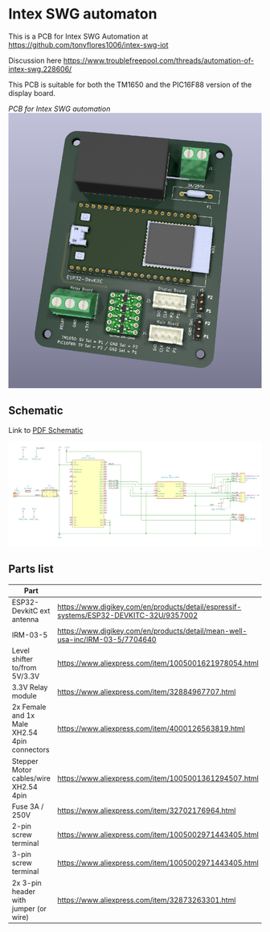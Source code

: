 # Intex SWG automaton

This is a PCB for Intex SWG Automation at
https://github.com/tonyflores1006/intex-swg-iot

Discussion here
https://www.troublefreepool.com/threads/automation-of-intex-swg.228606/

This PCB is suitable for both the TM1650 and the PIC16F88 version of the display board.

*PCB for Intex SWG automation*
![](docs/poster.png)


## Schematic

Link to [PDF Schematic](docs/intex-swg-pcb.pdf)

![Schematic](docs/schematic.png)


## Parts list

| Part            |             |
|-----------------|-------------|
| ESP32-DevkitC ext antenna |  https://www.digikey.com/en/products/detail/espressif-systems/ESP32-DEVKITC-32U/9357002 | $1600 |
| IRM-03-5 | https://www.digikey.com/en/products/detail/mean-well-usa-inc/IRM-03-5/7704640 |
| Level shifter to/from 5V/3.3V | https://www.aliexpress.com/item/1005001621978054.html | 
| 3.3V Relay module | https://www.aliexpress.com/item/32884967707.html | 
| 2x Female and 1x Male XH2.54 4pin connectors | https://www.aliexpress.com/item/4000126563819.html | 
| Stepper Motor cables/wire XH2.54 4pin | https://www.aliexpress.com/item/1005001361294507.html |
| Fuse 3A / 250V | https://www.aliexpress.com/item/32702176964.html | 
| 2-pin screw terminal | https://www.aliexpress.com/item/1005002971443405.html  | 
| 3-pin screw terminal | https://www.aliexpress.com/item/1005002971443405.html  | 
| 2x 3-pin header with jumper (or wire) | https://www.aliexpress.com/item/32873263301.html  | 


